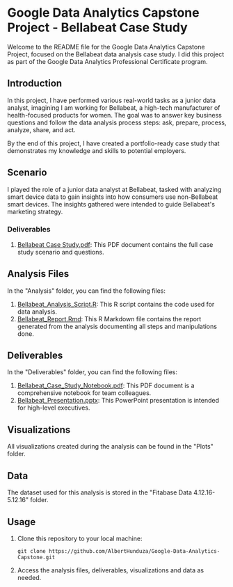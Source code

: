 # Google Data Analytics Capstone Project - Bellabeat Case Study

Welcome to the README file for the Google Data Analytics Capstone Project, focused on the Bellabeat data analysis case study. I did this project as part of the Google Data Analytics Professional Certificate program.

## Introduction

In this project, I have performed various real-world tasks as a junior data analyst, imagining I am working for Bellabeat, a high-tech manufacturer of health-focused products for women. The goal was to answer key business questions and follow the data analysis process steps: ask, prepare, process, analyze, share, and act.

By the end of this project, I have created a portfolio-ready case study that demonstrates my knowledge and skills to potential employers.

## Scenario

I played the role of a junior data analyst at Bellabeat, tasked with analyzing smart device data to gain insights into how consumers use non-Bellabeat smart devices. The insights gathered were intended to guide Bellabeat's marketing strategy.

### Deliverables
1. [Bellabeat Case Study.pdf](Analysis/Bellabeat%20Case%20Study.pdf): This PDF document contains the full case study scenario and questions.

## Analysis Files

In the "Analysis" folder, you can find the following files:
1. [Bellabeat_Analysis_Script.R](Analysis/Bellabeat_Analysis_Script.R): This R script contains the code used for data analysis.
2. [Bellabeat_Report.Rmd](Analysis/Bellabeat_Report.Rmd): This R Markdown file contains the report generated from the analysis documenting all steps and manipulations done.

## Deliverables

In the "Deliverables" folder, you can find the following files:
1. [Bellabeat_Case_Study_Notebook.pdf](Deliverables/Bellabeat_Case_Study_Notebook.pdf): This PDF document is a comprehensive notebook for team colleagues.
2. [Bellabeat_Presentation.pptx](Deliverables/Bellabeat_Presentation.pptx): This PowerPoint presentation is intended for high-level executives.

## Visualizations

All visualizations created during the analysis can be found in the "Plots" folder.

## Data

The dataset used for this analysis is stored in the "Fitabase Data 4.12.16-5.12.16" folder.

## Usage

1. Clone this repository to your local machine:
   ```shell
   git clone https://github.com/AlbertHunduza/Google-Data-Analytics-Capstone.git

2. Access the analysis files, deliverables, visualizations and data as needed.

